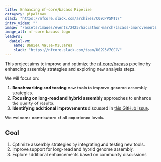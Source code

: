 ```yaml
---
title: Enhancing nf-core/bacass Pipeline
category: pipelines
slack: "https://nfcore.slack.com/archives/C08CPPSMTL7"
intro_video: ""
image: "/assets/images/events/2025/hackathon-march/bacass-improvements.png"
image_alt: nf-core bacass logo
leaders:
  daniel-vm:
    name: Daniel Valle-Millares
    slack: "https://nfcore.slack.com/team/U0293V7GCCV"
---
```


This project aims to improve and optimize the [nf-core/bacass](https://nf-co.re/bacass/dev) pipeline by enhancing assembly strategies and exploring new analysis steps.

We will focus on:

1. **Benchmarking and testing** new tools to improve genome assembly strategies.
2. **Focusing on long-read and hybrid assembly** approaches to enhance the quality of results.
3. **Identifying additional improvements** discussed in [this GitHub issue](https://github.com/nf-core/bacass/issues/57).

We welcome contributors of all experience levels.

## Goal

1. Optimize assembly strategies by integrating and testing new tools.
2. Improve support for long-read and hybrid genome assembly.
3. Explore additional enhancements based on community discussions.
